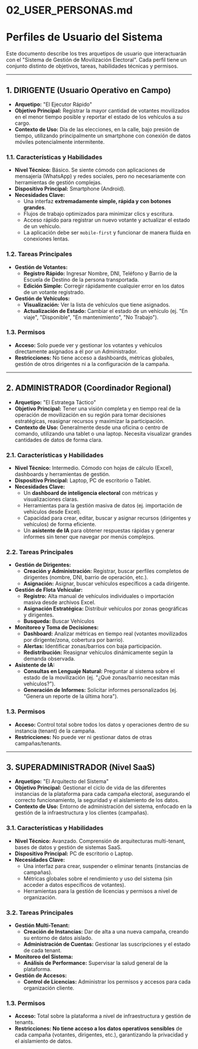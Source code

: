 # 02_USER_PERSONAS.md

# Perfiles de Usuario del Sistema

Este documento describe los tres arquetipos de usuario que interactuarán con el "Sistema de Gestión de Movilización Electoral". Cada perfil tiene un conjunto distinto de objetivos, tareas, habilidades técnicas y permisos.

---

## 1. DIRIGENTE (Usuario Operativo en Campo)

- **Arquetipo:** "El Ejecutor Rápido"
- **Objetivo Principal:** Registrar la mayor cantidad de votantes movilizados en el menor tiempo posible y reportar el estado de los vehículos a su cargo.
- **Contexto de Uso:** Día de las elecciones, en la calle, bajo presión de tiempo, utilizando principalmente un smartphone con conexión de datos móviles potencialmente intermitente.

### 1.1. Características y Habilidades

- **Nivel Técnico:** Básico. Se siente cómodo con aplicaciones de mensajería (WhatsApp) y redes sociales, pero no necesariamente con herramientas de gestión complejas.
- **Dispositivo Principal:** Smartphone (Android).
- **Necesidades Clave:**
    - Una interfaz **extremadamente simple, rápida y con botones grandes**.
    - Flujos de trabajo optimizados para minimizar clics y escritura.
    - Acceso rápido para registrar un nuevo votante y actualizar el estado de un vehículo.
    - La aplicación debe ser `mobile-first` y funcionar de manera fluida en conexiones lentas.

### 1.2. Tareas Principales

- **Gestión de Votantes:**
    - **Registro Rápido:** Ingresar Nombre, DNI, Teléfono y Barrio de la Escuela de Destino de la persona transportada.
    - **Edición Simple:** Corregir rápidamente cualquier error en los datos de un votante registrado.
- **Gestión de Vehículos:**
    - **Visualización:** Ver la lista de vehículos que tiene asignados.
    - **Actualización de Estado:** Cambiar el estado de un vehículo (ej. "En viaje", "Disponible", "En mantenimiento", "No Trabajo").

### 1.3. Permisos

- **Acceso:** Solo puede ver y gestionar los votantes y vehículos directamente asignados a él por un Administrador.
- **Restricciones:** No tiene acceso a dashboards, métricas globales, gestión de otros dirigentes ni a la configuración de la campaña.

---

## 2. ADMINISTRADOR (Coordinador Regional)

- **Arquetipo:** "El Estratega Táctico"
- **Objetivo Principal:** Tener una visión completa y en tiempo real de la operación de movilización en su región para tomar decisiones estratégicas, reasignar recursos y maximizar la participación.
- **Contexto de Uso:** Generalmente desde una oficina o centro de comando, utilizando una tablet o una laptop. Necesita visualizar grandes cantidades de datos de forma clara.

### 2.1. Características y Habilidades

- **Nivel Técnico:** Intermedio. Cómodo con hojas de cálculo (Excel), dashboards y herramientas de gestión.
- **Dispositivo Principal:** Laptop, PC de escritorio o Tablet.
- **Necesidades Clave:**
    - Un **dashboard de inteligencia electoral** con métricas y visualizaciones claras.
    - Herramientas para la gestión masiva de datos (ej. importación de vehículos desde Excel).
    - Capacidad para crear, editar, buscar y asignar recursos (dirigentes y vehículos) de forma eficiente.
    - Un **asistente de IA** para obtener respuestas rápidas y generar informes sin tener que navegar por menús complejos.

### 2.2. Tareas Principales

- **Gestión de Dirigentes:**
    - **Creación y Administración:** Registrar, buscar perfiles completos de dirigentes (nombre, DNI, barrio de operación, etc.).
    - **Asignación:** Asignar, buscar vehículos específicos a cada dirigente.
- **Gestión de Flota Vehicular:**
    - **Registro:** Alta manual de vehículos individuales o importación masiva desde archivos Excel.
    - **Asignación Estratégica:** Distribuir vehículos por zonas geográficas y dirigentes.
    - **Busqueda:** Buscar Vehículos
- **Monitoreo y Toma de Decisiones:**
    - **Dashboard:** Analizar métricas en tiempo real (votantes movilizados por dirigente/zona, cobertura por barrio).
    - **Alertas:** Identificar zonas/barrios con baja participación.
    - **Redistribución:** Reasignar vehículos dinámicamente según la demanda observada.
- **Asistente de IA:**
    - **Consultas en Lenguaje Natural:** Preguntar al sistema sobre el estado de la movilización (ej. "¿Qué zonas/barrio necesitan más vehículos?").
    - **Generación de Informes:** Solicitar informes personalizados (ej. "Genera un reporte de la última hora").

### 1.3. Permisos

- **Acceso:** Control total sobre todos los datos y operaciones dentro de su instancia (tenant) de la campaña.
- **Restricciones:** No puede ver ni gestionar datos de otras campañas/tenants.

---

## 3. SUPERADMINISTRADOR (Nivel SaaS)

- **Arquetipo:** "El Arquitecto del Sistema"
- **Objetivo Principal:** Gestionar el ciclo de vida de las diferentes instancias de la plataforma para cada campaña electoral, asegurando el correcto funcionamiento, la seguridad y el aislamiento de los datos.
- **Contexto de Uso:** Entorno de administración del sistema, enfocado en la gestión de la infraestructura y los clientes (campañas).

### 3.1. Características y Habilidades

- **Nivel Técnico:** Avanzado. Comprensión de arquitecturas multi-tenant, bases de datos y gestión de sistemas SaaS.
- **Dispositivo Principal:** PC de escritorio o Laptop.
- **Necesidades Clave:**
    - Una interfaz para crear, suspender o eliminar tenants (instancias de campañas).
    - Métricas globales sobre el rendimiento y uso del sistema (sin acceder a datos específicos de votantes).
    - Herramientas para la gestión de licencias y permisos a nivel de organización.

### 3.2. Tareas Principales

- **Gestión Multi-Tenant:**
    - **Creación de Instancias:** Dar de alta a una nueva campaña, creando su entorno de datos aislado.
    - **Administración de Cuentas:** Gestionar las suscripciones y el estado de cada tenant.
- **Monitoreo del Sistema:**
    - **Análisis de Performance:** Supervisar la salud general de la plataforma.
- **Gestión de Accesos:**
    - **Control de Licencias:** Administrar los permisos y accesos para cada organización cliente.

### 1.3. Permisos

- **Acceso:** Total sobre la plataforma a nivel de infraestructura y gestión de tenants.
- **Restricciones:** **No tiene acceso a los datos operativos sensibles** de cada campaña (votantes, dirigentes, etc.), garantizando la privacidad y el aislamiento de datos.